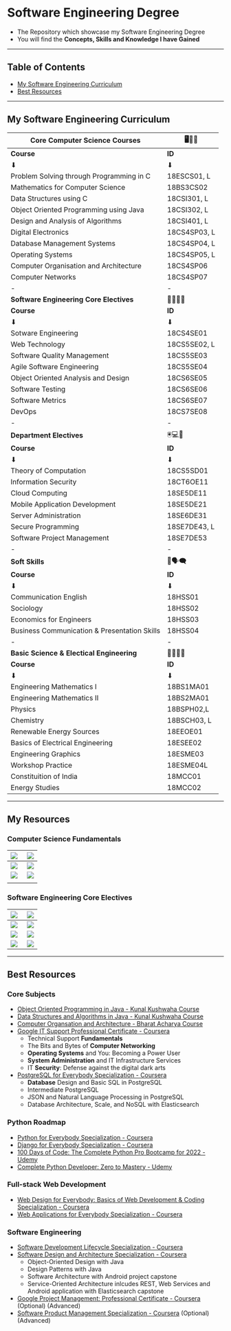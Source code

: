 # Software Engineering Degree

- The Repository which showcase my Software Engineering Degree
- You will find the **Concepts, Skills and Knowledge I have Gained**

---

## Table of Contents

- [My Software Engineering Curriculum](#my-software-engineering-curriculum)
- [Best Resources](#best-resources)

---

## My Software Engineering Curriculum

| Core Computer Science Courses | 🖥💾📀 |
| - | - |
| **Course** | **ID** |
| ⬇ | ⬇ |
| Problem Solving through Programming in C | 18ESCS01, L |
| Mathematics for Computer Science | 18BS3CS02 |
| Data Structures using C | 18CSI301, L |
| Object Oriented Programming using Java | 18CSI302, L |
| Design and Analysis of Algorithms | 18CSI401, L |
| Digital Electronics | 18CS4SP03, L |
| Database Management Systems | 18CS4SP04, L |
| Operating Systems | 18CS4SP05, L |
| Computer Organisation and Architecture | 18CS4SP06 |
| Computer Networks | 18CS4SP07 |
| - | - |
| **Software Engineering Core Electives** | 🥤👨‍💻🍦 |
| **Course** | **ID** |
| ⬇ | ⬇ |
| Sotware Engineering | 18CS4SE01 |
| Web Technology | 18CS5SE02, L |
| Software Quality Management | 18CS5SE03 |
| Agile Software Engineering | 18CS5SE04 |
| Object Oriented Analysis and Design | 18CS6SE05 |
| Software Testing | 18CS6SE06 |
| Software Metrics | 18CS6SE07 |
| DevOps | 18CS7SE08 |
| - | - |
| **Department Electives** | 🖲💻💽 |
| **Course** | **ID** |
| ⬇ | ⬇ |
| Theory of Computation | 18CS5SD01 |
| Information Security | 18CT6OE11 |
| Cloud Computing | 18SE5DE11 |
| Mobile Application Development | 18SE5DE21 |
| Server Administration | 18SE6DE31 |
| Secure Programming | 18SE7DE43, L |
| Software Project Management | 18SE7DE53 |
| - | - |
| **Soft Skills** | 💬🗣🗨 |
| **Course** | **ID** |
| ⬇ | ⬇ |
| Communication English | 18HSS01 |
| Sociology | 18HSS02 |
| Economics for Engineers | 18HSS03 |
| Business Communication & Presentation Skills | 18HSS04 |
| - | - |
| **Basic Science & Electical Engineering** | 🧪👨‍🔬🔬 |
| **Course** | **ID** |
| ⬇ | ⬇ |
| Engineering Mathematics I | 18BS1MA01 |
| Engineering Mathematics II | 18BS2MA01 |
| Physics | 18BSPH02,L |
| Chemistry | 18BSCH03, L |
| Renewable Energy Sources | 18EEOE01 |
| Basics of Electrical Engineering | 18ESEE02 |
| Engineering Graphics | 18ESME03 |
| Workshop Practice | 18ESME04L |
| Constituition of India | 18MCC01 |
| Energy Studies | 18MCC02 |

---

## My Resources

### Computer Science Fundamentals

| <a align="left" href="https://github.com/AswinBarath/Object-Oriented-Programming" title="Object-Oriented-Programming"><img align="left" src="https://github-readme-stats.vercel.app/api/pin/?username=AswinBarath&repo=Object-Oriented-Programming&theme=react&border_color=61dafb&border_radius=10"></a> | <a align="right" href="https://github.com/AswinBarath/Operating-Systems" title="Operating-Systems"><img align="right" src="https://github-readme-stats.vercel.app/api/pin/?username=AswinBarath&repo=Operating-Systems&theme=react&border_color=61dafb&border_radius=10"></a> |
| - | - |
| <a align="left" href="https://github.com/AswinBarath/Computer-Networks" title="Computer-Networks"><img align="left" src="https://github-readme-stats.vercel.app/api/pin/?username=AswinBarath&repo=Computer-Networks&theme=react&border_color=61dafb&border_radius=10"></a> | <a align="right" href="https://github.com/AswinBarath/Database-Management-Systems" title="Database-Management-Systems"><img align="right" src="https://github-readme-stats.vercel.app/api/pin/?username=AswinBarath&repo=Database-Management-Systems&theme=react&border_color=61dafb&border_radius=10"></a> |
| <a align="left" href="https://github.com/AswinBarath/Data-Structures-and-Algorithms" title="Data-Structures-and-Algorithms"><img align="left" src="https://github-readme-stats.vercel.app/api/pin/?username=AswinBarath&repo=Data-Structures-and-Algorithms&theme=react&border_color=61dafb&border_radius=10"></a> | <a align="right" href="https://github.com/AswinBarath/Data-Structures-and-Algorithms" title="Data-Structures-and-Algorithms"><img align="right" src="https://github-readme-stats.vercel.app/api/pin/?username=AswinBarath&repo=Data-Structures-and-Algorithms&theme=react&border_color=61dafb&border_radius=10"></a> |
| | |

### Software Engineering Core Electives

| <a align="left" href="https://github.com/AswinBarath/Agile-Software-Development" title="Agile-Software-Development"><img align="left" src="https://github-readme-stats.vercel.app/api/pin/?username=AswinBarath&repo=Agile-Software-Development&theme=react&border_color=61dafb&border_radius=10"></a> | <a align="right" href="https://github.com/AswinBarath/DevOps-Essentials" title="DevOps-Essentials"><img align="right" src="https://github-readme-stats.vercel.app/api/pin/?username=AswinBarath&repo=DevOps-Essentials&theme=react&border_color=61dafb&border_radius=10"></a> |
| - | - |
| <a align="left" href="https://github.com/AswinBarath/Object-Oriented-Design" title="Object-Oriented-Design"><img align="left" src="https://github-readme-stats.vercel.app/api/pin/?username=AswinBarath&repo=Object-Oriented-Design&theme=react&border_color=61dafb&border_radius=10"></a> | <a align="right" href="https://github.com/AswinBarath/Software-Engineering" title="Software-Engineering"><img align="right" src="https://github-readme-stats.vercel.app/api/pin/?username=AswinBarath&repo=Software-Engineering&theme=react&border_color=61dafb&border_radius=10"></a> |
| <a align="left" href="https://github.com/AswinBarath/Software-Testing" title="Software-Testing"><img align="left" src="https://github-readme-stats.vercel.app/api/pin/?username=AswinBarath&repo=Software-Testing&theme=react&border_color=61dafb&border_radius=10"></a> | <a align="right" href="https://github.com/AswinBarath/Software-Metrics" title="Software-Metrics"><img align="right" src="https://github-readme-stats.vercel.app/api/pin/?username=AswinBarath&repo=Software-Metrics&theme=react&border_color=61dafb&border_radius=10"></a> |
| <a align="left" href="https://github.com/AswinBarath/Software-Quality-Management" title="Software-Quality-Management"><img align="left" src="https://github-readme-stats.vercel.app/api/pin/?username=AswinBarath&repo=Software-Quality-Management&theme=react&border_color=61dafb&border_radius=10"></a> | <a align="right" href="https://github.com/AswinBarath/Software-Project-Management" title="Software-Project-Management"><img align="right" src="https://github-readme-stats.vercel.app/api/pin/?username=AswinBarath&repo=Software-Project-Management&theme=react&border_color=61dafb&border_radius=10"></a> |



---

## Best Resources

### Core Subjects
- [Object Oriented Programming in Java - Kunal Kushwaha Course](https://www.youtube.com/playlist?list=PL9gnSGHSqcnr_DxHsP7AW9ftq0AtAyYqJ)
- [Data Structures and Algorithms in Java - Kunal Kushwaha Course](https://www.youtube.com/playlist?list=PL9gnSGHSqcnr_DxHsP7AW9ftq0AtAyYqJ)
- [Computer Organsation and Architecture - Bharat Acharya Course](https://bharatacharyaeducation.com/index.php/channel/view?id=8)
- [Google IT Support Professional Certificate - Coursera](https://www.coursera.org/professional-certificates/google-it-support)
    - Technical Support **Fundamentals**
    - The Bits and Bytes of **Computer Networking**
    - **Operating Systems** and You: Becoming a Power User
    - **System Administration** and IT Infrastructure Services
    - IT **Security**: Defense against the digital dark arts
- [PostgreSQL for Everybody Specialization - Coursera](https://www.coursera.org/specializations/postgresql-for-everybody)
    - **Database** Design and Basic SQL in PostgreSQL
    - Intermediate PostgreSQL
    - JSON and Natural Language Processing in PostgreSQL
    - Database Architecture, Scale, and NoSQL with Elasticsearch

### Python Roadmap

- [Python for Everybody Specialization - Coursera](https://www.coursera.org/specializations/python)
- [Django for Everybody Specialization - Coursera](https://www.coursera.org/specializations/django)
- [100 Days of Code: The Complete Python Pro Bootcamp for 2022 - Udemy](https://www.udemy.com/course/100-days-of-code/)
- [Complete Python Developer: Zero to Mastery - Udemy](https://www.udemy.com/course/complete-python-developer-zero-to-mastery/)

### Full-stack Web Development

- [Web Design for Everybody: Basics of Web Development & Coding Specialization - Coursera](https://www.coursera.org/specializations/web-design)
- [Web Applications for Everybody Specialization - Coursera](https://www.coursera.org/specializations/web-applications)

### Software Engineering

- [Software Development Lifecycle Specialization - Coursera](https://www.coursera.org/specializations/software-development-lifecycle)
- [Software Design and Architecture Specialization - Coursera](https://www.coursera.org/specializations/software-design-architecture)
    - Object-Oriented Design with Java
    - Design Patterns with Java
    - Software Architecture with Android project capstone
    - Service-Oriented Architecture inlcudes REST, Web Services and Android application with Elasticsearch capstone
- [Google Project Management: Professional Certificate - Coursera](https://www.coursera.org/professional-certificates/google-project-management) (Optional) (Advanced)
- [Software Product Management Specialization - Coursera](https://www.coursera.org/specializations/product-management) (Optional) (Advanced)
